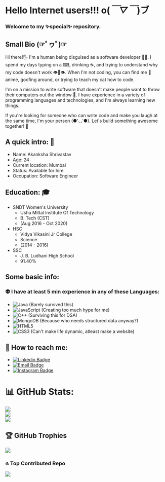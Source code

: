 # Hello Internet users!!!  o(*￣▽￣*)ブ

### Welcome to my ✨special✨ repository.

## Small Bio (☞ﾟヮﾟ)☞

Hi there!🖐 I'm a human being disguised as a software developer :man_technologist:. I spend my days typing on a ⌨, drinking ☕, and trying to understand why my code doesn't work 👁👄👁. When I'm not coding, you can find me 👀 anime, goofing around, or trying to teach my cat how to code.

I'm on a mission to write software that doesn't make people want to throw their computers out the window 👾. I have experience in a variety of programming languages and technologies, and I'm always learning new things.

If you're looking for someone who can write code and make you laugh at the same time, I'm your person (●'◡'●). Let's build something awesome together! 🤝

## A quick intro: 📃

* Name: Akanksha Shrivastav
* Age: 24
* Current location: Mumbai
* Status: Available for hire
* Occupation: Software Engineer

## Education: 🎓

* SNDT Women's University
  - Usha Mittal Institute Of Technology
  - B. Tech (CST)   
  - (Aug 2016 - Oct 2020)  
* HSC 
  - Vidya Vikasini Jr College
  - Science
  - (2014 - 2016)
* SSC
  - J. B. Ludhani High School
  - 91.40%
  
## Some basic info:
### 👽 I have at least 5 min experience in any of these Languages:
* ![Java](https://img.shields.io/badge/java-%23ED8B00.svg?style=for-the-badge&logo=java&logoColor=white) (Barely survived this)
* ![JavaScript](https://img.shields.io/badge/javascript-%23323330.svg?style=for-the-badge&logo=javascript&logoColor=%23F7DF1E) (Creating too much hype for me)
* ![C++](https://img.shields.io/badge/c++-%2300599C.svg?style=for-the-badge&logo=c%2B%2B&logoColor=white) (Surviving this for DSA)
* ![MongoDB](https://img.shields.io/badge/MongoDB-%234ea94b.svg?style=for-the-badge&logo=mongodb&logoColor=white) (Because who needs structured data anyway?)
* ![HTML5](https://img.shields.io/badge/html5-%23E34F26.svg?style=for-the-badge&logo=html5&logoColor=white) 
* ![CSS3](https://img.shields.io/badge/css3-%231572B6.svg?style=for-the-badge&logo=css3&logoColor=white) (Can't make life dynamic, atleast make a website)

## 👾 How to reach me:
- [![Linkedin Badge](https://img.shields.io/badge/-LinkedIn-0e76a8?style=flat-square&logo=Linkedin&logoColor=white)](https://www.linkedin.com/in/akanksha-shrivastav/)
- [![Email Badge](https://img.shields.io/badge/Gmail-D14836?style=flat-square&logo=gmail&logoColor=white)](https://mail.google.com/mail/u/0/#inbox?compose=CllgCJfprwfNgXDLgSXGbCnhJchbKnCDhTKbZDTMjwpFNnXQmLRLTJGMVBGjdNccJShlsTmrsqB)
- [![Instagram Badge](https://img.shields.io/badge/-Instagram-e4405f?style=flat-square&logo=Instagram&logoColor=white)](https://instagram.com/akku188)

# 📊 GitHub Stats:
![](https://github-readme-stats.vercel.app/api?username=akku213&hide_border=false&include_all_commits=true&count_private=true)<br/>
![](https://github-readme-streak-stats.herokuapp.com/?user=akku213&hide_border=false)<br/>
![](https://github-readme-stats.vercel.app/api/top-langs/?username=akku213&hide_border=false&include_all_commits=true&count_private=true&layout=compact)

## 🏆 GitHub Trophies
![](https://github-profile-trophy.vercel.app/?username=akku213&no-frame=true&no-bg=true&margin-w=4)

### 🔝 Top Contributed Repo
![](https://github-contributor-stats.vercel.app/api?username=akku213&limit=5&combine_all_yearly_contributions=true)
